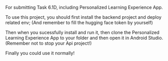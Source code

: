 For submitting Task 6.1D, including Personalized Learning Experience App.

To use this project, you should first install the backend project and deploy related env;
(And remember to fill the hugging face token by yourself)

Then when you sucessfully install and run it, then clone the Personalized Learning Experience App to your folder and then open it in Android Studio.
(Remember not to stop your Api project!)

Finally you could use it normally!
